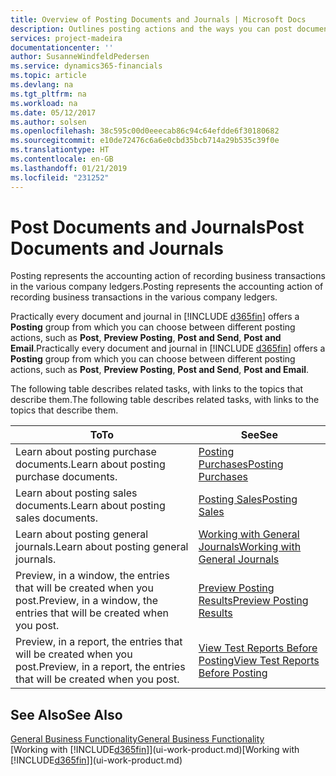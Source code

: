 ```yaml
---
title: Overview of Posting Documents and Journals | Microsoft Docs
description: Outlines posting actions and the ways you can post documents and journals.
services: project-madeira
documentationcenter: ''
author: SusanneWindfeldPedersen
ms.service: dynamics365-financials
ms.topic: article
ms.devlang: na
ms.tgt_pltfrm: na
ms.workload: na
ms.date: 05/12/2017
ms.author: solsen
ms.openlocfilehash: 38c595c00d0eeecab86c94c64efdde6f30180682
ms.sourcegitcommit: e10de72476c6a6e0cbd35bcb714a29b535c39f0e
ms.translationtype: HT
ms.contentlocale: en-GB
ms.lasthandoff: 01/21/2019
ms.locfileid: "231252"
---
```

# <a name="post-documents-and-journals"></a><span data-ttu-id="94321-103">Post Documents and Journals</span><span class="sxs-lookup"><span data-stu-id="94321-103">Post Documents and Journals</span></span>
<span data-ttu-id="94321-104">Posting represents the accounting action of recording business transactions in the various company ledgers.</span><span class="sxs-lookup"><span data-stu-id="94321-104">Posting represents the accounting action of recording business transactions in the various company ledgers.</span></span>

<span data-ttu-id="94321-105">Practically every document and journal in [!INCLUDE [d365fin](includes/d365fin_md.md)] offers a **Posting** group from which you can choose between different posting actions, such as **Post**, **Preview Posting**, **Post and Send**, **Post and Email**.</span><span class="sxs-lookup"><span data-stu-id="94321-105">Practically every document and journal in [!INCLUDE [d365fin](includes/d365fin_md.md)] offers a **Posting** group from which you can choose between different posting actions, such as **Post**, **Preview Posting**, **Post and Send**, **Post and Email**.</span></span>

<span data-ttu-id="94321-106">The following table describes related tasks, with links to the topics that describe them.</span><span class="sxs-lookup"><span data-stu-id="94321-106">The following table describes related tasks, with links to the topics that describe them.</span></span>

| <span data-ttu-id="94321-107">To</span><span class="sxs-lookup"><span data-stu-id="94321-107">To</span></span> | <span data-ttu-id="94321-108">See</span><span class="sxs-lookup"><span data-stu-id="94321-108">See</span></span> |
| --- | --- |
| <span data-ttu-id="94321-109">Learn about posting purchase documents.</span><span class="sxs-lookup"><span data-stu-id="94321-109">Learn about posting purchase documents.</span></span> |[<span data-ttu-id="94321-110">Posting Purchases</span><span class="sxs-lookup"><span data-stu-id="94321-110">Posting Purchases</span></span>](ui-post-purchases.md) |
| <span data-ttu-id="94321-111">Learn about posting sales documents.</span><span class="sxs-lookup"><span data-stu-id="94321-111">Learn about posting sales documents.</span></span> |[<span data-ttu-id="94321-112">Posting Sales</span><span class="sxs-lookup"><span data-stu-id="94321-112">Posting Sales</span></span>](ui-post-sales.md) |
| <span data-ttu-id="94321-113">Learn about posting general journals.</span><span class="sxs-lookup"><span data-stu-id="94321-113">Learn about posting general journals.</span></span> |[<span data-ttu-id="94321-114">Working with General Journals</span><span class="sxs-lookup"><span data-stu-id="94321-114">Working with General Journals</span></span>](ui-work-general-journals.md) |
| <span data-ttu-id="94321-115">Preview, in a window, the entries that will be created when you post.</span><span class="sxs-lookup"><span data-stu-id="94321-115">Preview, in a window, the entries that will be created when you post.</span></span> |[<span data-ttu-id="94321-116">Preview Posting Results</span><span class="sxs-lookup"><span data-stu-id="94321-116">Preview Posting Results</span></span>](ui-how-preview-post-results.md) |
| <span data-ttu-id="94321-117">Preview, in a report, the entries that will be created when you post.</span><span class="sxs-lookup"><span data-stu-id="94321-117">Preview, in a report, the entries that will be created when you post.</span></span> |[<span data-ttu-id="94321-118">View Test Reports Before Posting</span><span class="sxs-lookup"><span data-stu-id="94321-118">View Test Reports Before Posting</span></span>](ui-how-view-test-reports-posting.md) |

## <a name="see-also"></a><span data-ttu-id="94321-119">See Also</span><span class="sxs-lookup"><span data-stu-id="94321-119">See Also</span></span>
[<span data-ttu-id="94321-120">General Business Functionality</span><span class="sxs-lookup"><span data-stu-id="94321-120">General Business Functionality</span></span>](ui-across-business-areas.md)  
<span data-ttu-id="94321-121">[Working with [!INCLUDE[d365fin](includes/d365fin_md.md)]](ui-work-product.md)</span><span class="sxs-lookup"><span data-stu-id="94321-121">[Working with [!INCLUDE[d365fin](includes/d365fin_md.md)]](ui-work-product.md)</span></span>

